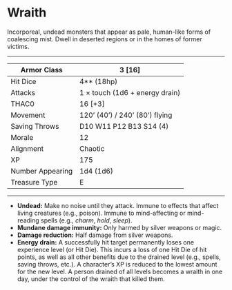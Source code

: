 # Wraith

Incorporeal, undead monsters that appear as pale, human-like forms of coalescing mist. Dwell in deserted regions or in the homes of former victims.

------

| Armor Class     | 3 [16]                         |
| ---------------- | ------------------------------ |
| Hit Dice         | 4** (18hp)                     |
| Attacks          | 1 × touch (1d6 + energy drain) |
| THAC0            | 16 [+3]                        |
| Movement         | 120’ (40’) / 240’ (80’) flying |
| Saving Throws    | D10 W11 P12 B13 S14 (4)        |
| Morale           | 12                             |
| Alignment        | Chaotic                        |
| XP               | 175                            |
| Number Appearing | 1d4 (1d6)                      |
| Treasure Type    | E                              |

------

- **Undead:** Make no noise until they attack. Immune to effects that affect living creatures (e.g., poison). Immune to mind-affecting or mind-reading spells (e.g., *charm*, *hold*, *sleep*).
- **Mundane damage immunity:** Only harmed by silver weapons or magic.
- **Damage reduction:** Half damage from silver weapons.
- **Energy drain:** A successfully hit target permanently loses one experience level (or Hit Die). This incurs a loss of one Hit Die of hit points, as well as all other benefits due to the drained level (e.g., spells, saving throws, etc.). A character’s XP is reduced to the lowest amount for the new level. A person drained of all levels becomes a wraith in one day, under the control of the wraith that killed them.